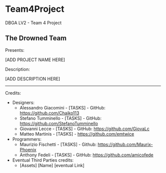 # Team4Project
DBGA LV2 - Team 4 Project

## The Drowned Team
 Presents:

[ADD PROJECT NAME HERE]

Description:

[ADD DESCRIPTION HERE]

___

Credits:

* Designers:
  * Alessandro Giacomini - [TASKS] - GitHub: https://github.com/Chaiko113
  * Stefano Tumminello - [TASKS] - GitHub: https://github.com/StefanoTumminello
  * Giovanni Lecce - [TASKS] - GitHub: https://github.com/GiovaLc
  * Matteo Martinis - [TASKS] - https://github.com/emtwice
* Programmers:
  * Maurizio Fischetti - [TASKS] - Github: https://github.com/Maurix-Phoenix
  * Anthony Fedeli - [TASKS] - GitHub: https://github.com/amicofede
* Eventual Third Parties credits:
  * [Assets] [Name] [eventual Link]
